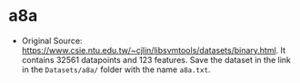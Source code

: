 # a8a 
 - Original Source: https://www.csie.ntu.edu.tw/~cjlin/libsvmtools/datasets/binary.html. It contains 32561 datapoints and 123 features. Save the dataset in the link in the `Datasets/a8a/` folder with the name `a8a.txt`.
